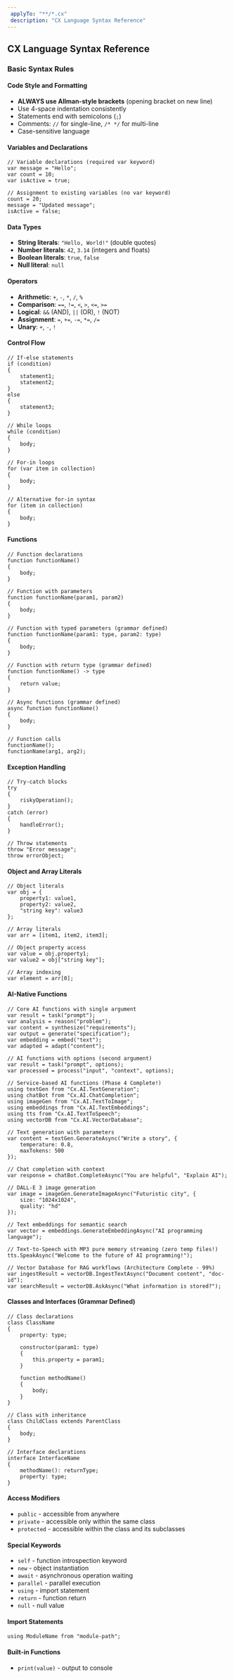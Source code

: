 ```yaml
---
 applyTo: "**/*.cx"
 description: "CX Language Syntax Reference"
---
```


## CX Language Syntax Reference

### Basic Syntax Rules

#### Code Style and Formatting
- **ALWAYS use Allman-style brackets** (opening bracket on new line)
- Use 4-space indentation consistently
- Statements end with semicolons (`;`)
- Comments: `//` for single-line, `/* */` for multi-line
- Case-sensitive language

#### Variables and Declarations
```cx
// Variable declarations (required var keyword)
var message = "Hello";
var count = 10;
var isActive = true;

// Assignment to existing variables (no var keyword)
count = 20;
message = "Updated message";
isActive = false;
```

#### Data Types
- **String literals**: `"Hello, World!"` (double quotes)
- **Number literals**: `42`, `3.14` (integers and floats)
- **Boolean literals**: `true`, `false`
- **Null literal**: `null`

#### Operators
- **Arithmetic**: `+`, `-`, `*`, `/`, `%`
- **Comparison**: `==`, `!=`, `<`, `>`, `<=`, `>=`
- **Logical**: `&&` (AND), `||` (OR), `!` (NOT)
- **Assignment**: `=`, `+=`, `-=`, `*=`, `/=`
- **Unary**: `+`, `-`, `!`

#### Control Flow
```cx
// If-else statements
if (condition)
{
    statement1;
    statement2;
}
else
{
    statement3;
}

// While loops
while (condition)
{
    body;
}

// For-in loops
for (var item in collection)
{
    body;
}

// Alternative for-in syntax
for (item in collection)
{
    body;
}
```

#### Functions
```cx
// Function declarations
function functionName()
{
    body;
}

// Function with parameters
function functionName(param1, param2)
{
    body;
}

// Function with typed parameters (grammar defined)
function functionName(param1: type, param2: type)
{
    body;
}

// Function with return type (grammar defined)
function functionName() -> type
{
    return value;
}

// Async functions (grammar defined)
async function functionName()
{
    body;
}

// Function calls
functionName();
functionName(arg1, arg2);
```

#### Exception Handling
```cx
// Try-catch blocks
try
{
    riskyOperation();
}
catch (error)
{
    handleError();
}

// Throw statements
throw "Error message";
throw errorObject;
```

#### Object and Array Literals
```cx
// Object literals
var obj = {
    property1: value1,
    property2: value2,
    "string key": value3
};

// Array literals
var arr = [item1, item2, item3];

// Object property access
var value = obj.property1;
var value2 = obj["string key"];

// Array indexing
var element = arr[0];
```

#### AI-Native Functions
```cx
// Core AI functions with single argument
var result = task("prompt");
var analysis = reason("problem");
var content = synthesize("requirements");
var output = generate("specification");
var embedding = embed("text");
var adapted = adapt("content");

// AI functions with options (second argument)
var result = task("prompt", options);
var processed = process("input", "context", options);

// Service-based AI functions (Phase 4 Complete!)
using textGen from "Cx.AI.TextGeneration";
using chatBot from "Cx.AI.ChatCompletion";
using imageGen from "Cx.AI.TextToImage";
using embeddings from "Cx.AI.TextEmbeddings";
using tts from "Cx.AI.TextToSpeech";
using vectorDB from "Cx.AI.VectorDatabase";

// Text generation with parameters
var content = textGen.GenerateAsync("Write a story", {
    temperature: 0.8,
    maxTokens: 500
});

// Chat completion with context
var response = chatBot.CompleteAsync("You are helpful", "Explain AI");

// DALL-E 3 image generation
var image = imageGen.GenerateImageAsync("Futuristic city", {
    size: "1024x1024",
    quality: "hd"
});

// Text embeddings for semantic search
var vector = embeddings.GenerateEmbeddingAsync("AI programming language");

// Text-to-Speech with MP3 pure memory streaming (zero temp files!)
tts.SpeakAsync("Welcome to the future of AI programming!");

// Vector Database for RAG workflows (Architecture Complete - 99%)
var ingestResult = vectorDB.IngestTextAsync("Document content", "doc-id");
var searchResult = vectorDB.AskAsync("What information is stored?");
```

#### Classes and Interfaces (Grammar Defined)
```cx
// Class declarations
class ClassName
{
    property: type;
    
    constructor(param1: type)
    {
        this.property = param1;
    }
    
    function methodName()
    {
        body;
    }
}

// Class with inheritance
class ChildClass extends ParentClass
{
    body;
}

// Interface declarations
interface InterfaceName
{
    methodName(): returnType;
    property: type;
}
```

#### Access Modifiers
- `public` - accessible from anywhere
- `private` - accessible only within the same class
- `protected` - accessible within the class and its subclasses

#### Special Keywords
- `self` - function introspection keyword
- `new` - object instantiation
- `await` - asynchronous operation waiting
- `parallel` - parallel execution
- `using` - import statement
- `return` - function return
- `null` - null value

#### Import Statements
```cx
using ModuleName from "module-path";
```

#### Built-in Functions
- `print(value)` - output to console